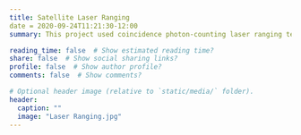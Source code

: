 ```yaml
---
title: Satellite Laser Ranging
date = 2020-09-24T11:21:30-12:00
summary: This project used coincidence photon-counting laser ranging technique to draw trajectories of several satellites. Advised by Researcher Guang Wu, East China Normal University, Shanghai, China

reading_time: false  # Show estimated reading time?
share: false  # Show social sharing links?
profile: false  # Show author profile?
comments: false  # Show comments?

# Optional header image (relative to `static/media/` folder).
header:
  caption: ""
  image: "Laser Ranging.jpg"
---
```

